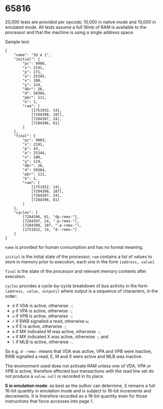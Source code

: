 # 65816

20,000 tests are provided per opcode; 10,000 in native mode and 10,000 in emulated mode. All tests assume a full 16mb of RAM is available to the processor and that the machine is using a single address space.

Sample test:

    {
    	"name": "3d e 1",
    	"initial": {
    		"pc": 9900,
    		"s": 2191,
    		"p": 171,
    		"a": 25345,
    		"x": 100,
    		"y": 124,
    		"dbr": 26,
    		"d": 50304,
    		"pbr": 111,
    		"e": 1,
    		"ram": [
    			[1751932, 14],
    			[7284398, 187],
    			[7284397, 24],
    			[7284396, 61]
    		]
    	},
    	"final": {
    		"pc": 9903,
    		"s": 2191,
    		"p": 43,
    		"a": 25344,
    		"x": 100,
    		"y": 124,
    		"dbr": 26,
    		"d": 50304,
    		"pbr": 111,
    		"e": 1,
    		"ram": [
    			[1751932, 14],
    			[7284398, 187],
    			[7284397, 24],
    			[7284396, 61]
    		]
    	},
    	"cycles": [
    		[7284396, 61, "dp-remx-"],
    		[7284397, 24, "-p-remx-"],
    		[7284398, 187, "-p-remx-"],
    		[1751932, 14, "d--remx-"]
    	]
    }

`name` is provided for human consumption and has no formal meaning.

`initial` is the initial state of the processor; `ram` contains a list of values to store in memory prior to execution, each one in the form `[address, value]`.

`final` is the state of the processor and relevant memory contents after execution.

`cycles` provides a cycle-by-cycle breakdown of bus activity in the form `[address, value, outputs]` where output is a sequence of characters, in the order:

* `d` if VDA is active, otherwise `-`;
* `p` if VPA is active, otherwise `-`;
* `v` if VPB is active, otherwise `-`;
* `r` if RWB signalled a read, otherwise `w`;
* `e` if E is active, otherwise `-`;
* `m` if MX indicated M was active, otherwise `-`;
* `x` if MX indicated X was active, otherwise `-`; and
* `l` if MLB is active, otherwise `-`.

So e.g. `d--remx-` means that VDA was active, VPA and VPB were inactive, RWB signalled a read, E, M and X were active and MLB was inactive.

The environment used does not activate RAM unless one of VDA, VPA or VPB is active, therefore affected bus transactions with the read line set do not produce a `value`. `null` is recorded in its place.

**S in emulation mode**: as best as the author can determine, S remains a full 16-bit quantity in emulation mode and is subject to 16-bit increments and decrements. It is therefore recorded as a 16-bit quantity even for those instructions that force accesses into page 1.
